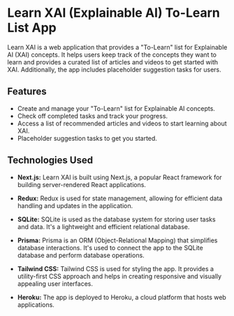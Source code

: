 # Learn XAI (Explainable AI) To-Learn List App

Learn XAI is a web application that provides a "To-Learn" list for Explainable AI (XAI) concepts. It helps users keep track of the concepts they want to learn and provides a curated list of articles and videos to get started with XAI. Additionally, the app includes placeholder suggestion tasks for users.

## Features

- Create and manage your "To-Learn" list for Explainable AI concepts.
- Check off completed tasks and track your progress.
- Access a list of recommended articles and videos to start learning about XAI.
- Placeholder suggestion tasks to get you started.

## Technologies Used

- **Next.js:** Learn XAI is built using Next.js, a popular React framework for building server-rendered React applications.

- **Redux:** Redux is used for state management, allowing for efficient data handling and updates in the application.

- **SQLite:** SQLite is used as the database system for storing user tasks and data. It's a lightweight and efficient relational database.

- **Prisma:** Prisma is an ORM (Object-Relational Mapping) that simplifies database interactions. It's used to connect the app to the SQLite database and perform database operations.

- **Tailwind CSS:** Tailwind CSS is used for styling the app. It provides a utility-first CSS approach and helps in creating responsive and visually appealing user interfaces.

- **Heroku:** The app is deployed to Heroku, a cloud platform that hosts web applications.
